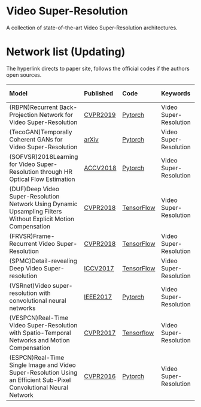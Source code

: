 # Video Super-Resolution
A collection of state-of-the-art Video Super-Resolution architectures.

# Network list (Updating)
The hyperlink directs to paper site, follows the official codes if the authors open sources.

|Model |Published |Code|Keywords|Person liable*|
|:-----|:---------|:-----|:-------|:-------|
|(RBPN)Recurrent Back-Projection Network for Video Super-Resolution| [CVPR2019](http://openaccess.thecvf.com/content_CVPR_2019/html/Haris_Recurrent_Back-Projection_Network_for_Video_Super-Resolution_CVPR_2019_paper.html)|[Pytorch](https://github.com/alterzero/RBPN-PyTorch)| Video Super-Resolution | Kanghui Zhao|
|(TecoGAN)Temporally Coherent GANs for Video Super-Resolution| [arXiv](https://arxiv.org/abs/1811.09393)|[Pytorch](https://github.com/thunil/TecoGAN)| Video Super-Resolution | Kanghui Zhao|
|(SOFVSR)2018Learning for Video Super-Resolution through HR Optical Flow Estimation| [ACCV2018](https://arxiv.org/abs/1809.08573 )|[Pytorch](https://github.com/LongguangWang/SOF-VSR)| Video Super-Resolution | Kanghui Zhao|
|(DUF)Deep Video Super-Resolution Network Using Dynamic Upsampling Filters Without Explicit Motion Compensation| [CVPR2018](http://openaccess.thecvf.com/content_cvpr_2018/html/Jo_Deep_Video_Super-Resolution_CVPR_2018_paper.html)|[TensorFlow](https://github.com/yhjo09/VSR-DUF)| Video Super-Resolution | Kanghui Zhao|
|(FRVSR)Frame-Recurrent Video Super-Resolution| [CVPR2018](https://arxiv.org/abs/1801.04590)|[TensorFlow](https://github.com/msmsajjadi/FRVSR)| Video Super-Resolution | Kanghui Zhao|
|(SPMC)Detail-revealing Deep Video Super-resolution| [ICCV2017](https://arxiv.org/abs/1704.02738)|[TensorFlow](https://github.com/jiangsutx/SPMC_VideoSR)| Video Super-Resolution | Kanghui Zhao|
|(VSRnet)Video super-resolution with convolutional neural networks| [IEEE2017](https://ieeexplore.ieee.org/abstract/document/7444187)|[Pytorch](https://github.com/usstdqq/vsrnet_pytorch)| Video Super-Resolution | Kanghui Zhao|
|(VESPCN)Real-Time Video Super-Resolution with Spatio-Temporal Networks and Motion Compensation| [CVPR2017](http://openaccess.thecvf.com/content_cvpr_2017/html/Caballero_Real-Time_Video_Super-Resolution_CVPR_2017_paper.html)|[Tensorflow](https://github.com/JuheonYi/VESPCN-tensorflow)| Video Super-Resolution | Kanghui Zhao|
|(ESPCN)Real-Time Single Image and Video Super-Resolution Using an Efficient Sub-Pixel Convolutional Neural Network| [CVPR2016](https://arxiv.org/abs/1609.05158)|[Pytorch](https://github.com/leftthomas/ESPCN)| Video Super-Resolution | Kanghui Zhao|

